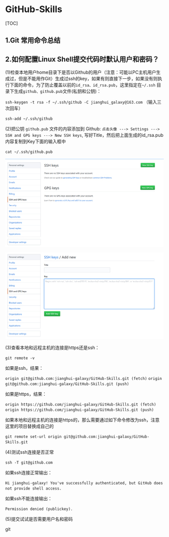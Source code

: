 # GitHub-Skills



[TOC]

## 1.Git 常用命令总结







## 2.如何配置Linux Shell提交代码时默认用户和密码？

(1)检查本地用户home目录下是否以Github的用户（注意：可能以PC主机用户生成过，但是不能用作Git）生成过ssh的key，如果有则直接下一步，如果没有则执行下面的命令，为了防止覆盖以前的`id_rsa、id_rsa.pub`，这里指定在`~/.ssh` 目录下生成`github、github.pub`文件(私钥和公钥)：

`ssh-keygen -t rsa -f ~/.ssh/github -C jianghui_galaxy@163.com` （输入三次回车）

`ssh-add ~/.ssh/github`



(2)把公钥 `github.pub` 文件的内容添加到 Github:  `点击头像 ---> Settings ---> SSH and GPG keys ---> New SSH keys`, 写好Title，然后把上面生成的id_rsa.pub内容复制到Key下面的输入框中

`cat ~/.ssh/github.pub`

 ![add_ssh_key](imgs/add_ssh_key.png)

 ![add_ssh_key2](imgs/add_ssh_key2.png)



(3)查看本地和远程主机的连接是https还是ssh：

`git remote -v`

如果是ssh，结果：

`origin	git@github.com:jianghui-galaxy/GitHub-Skills.git (fetch)`
`origin	git@github.com:jianghui-galaxy/GitHub-Skills.git (push)`

如果是https，结果：

`origin	https://github.com/jianghui-galaxy/GitHub-Skills.git (fetch)`
`origin	https://github.com/jianghui-galaxy/GitHub-Skills.git (push)`



如果本地和远程主机的连接是https的，那么需要通过如下命令修改为ssh，注意这里的项目替换成自己的

`git remote set-url origin git@github.com:jianghui-galaxy/GitHub-Skills.git` 



(4)测试ssh连接是否正常

 `ssh -T git@github.com`

如果ssh连接正常输出：

`Hi jianghui-galaxy! You've successfully authenticated, but GitHub does not provide shell access.`

如果ssh不能连接输出：

`Permission denied (publickey).`



(5)提交试试是否需要用户名和密码

git









